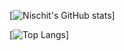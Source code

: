 [![Nischit's GitHub stats](https://github-readme-stats.vercel.app/api?username=njsm8&show_icons=true&theme=tokyonight)]

[![Top Langs](https://github-readme-stats.vercel.app/api/top-langs/?username=njsm8&layout=compact)]
